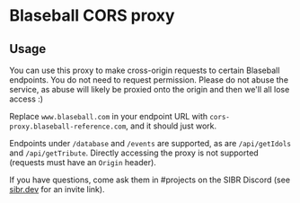 # Blaseball CORS proxy

## Usage

You can use this proxy to make cross-origin requests to certain Blaseball endpoints. You do not need to request permission. Please do not abuse the service, as abuse will likely be proxied onto the origin and then we'll all lose access :)

Replace `www.blaseball.com` in your endpoint URL with `cors-proxy.blaseball-reference.com`, and it should just work.

Endpoints under `/database` and `/events` are supported, as are `/api/getIdols` and `/api/getTribute`. Directly accessing the proxy is not supported (requests must have an `Origin` header).

If you have questions, come ask them in #projects on the SIBR Discord (see [sibr.dev](https://sibr.dev) for an invite link).
